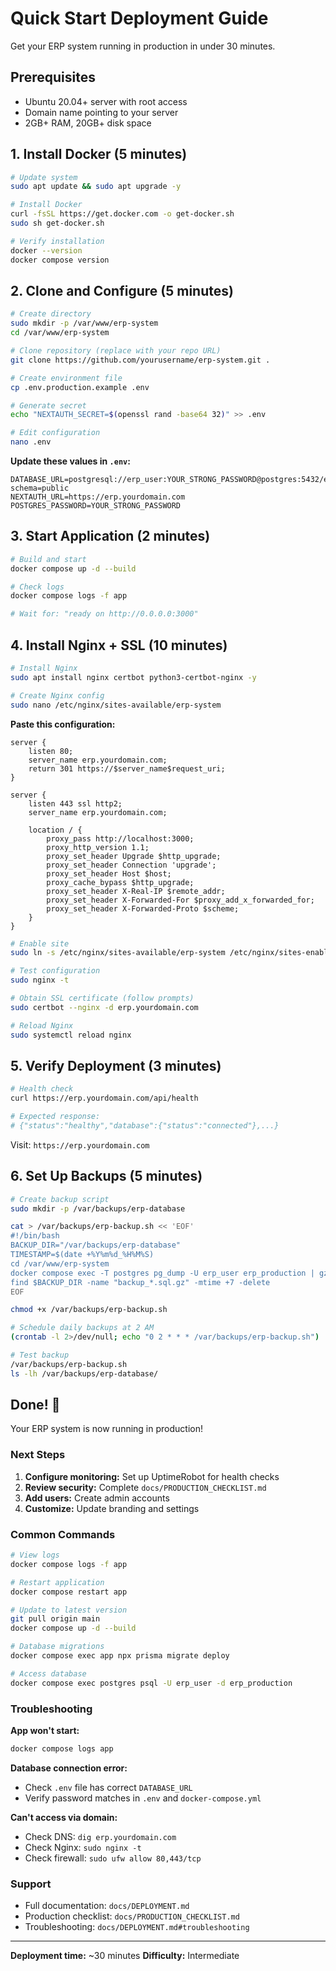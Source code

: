 # Quick Start Deployment Guide

Get your ERP system running in production in under 30 minutes.

## Prerequisites

- Ubuntu 20.04+ server with root access
- Domain name pointing to your server
- 2GB+ RAM, 20GB+ disk space

## 1. Install Docker (5 minutes)

```bash
# Update system
sudo apt update && sudo apt upgrade -y

# Install Docker
curl -fsSL https://get.docker.com -o get-docker.sh
sudo sh get-docker.sh

# Verify installation
docker --version
docker compose version
```

## 2. Clone and Configure (5 minutes)

```bash
# Create directory
sudo mkdir -p /var/www/erp-system
cd /var/www/erp-system

# Clone repository (replace with your repo URL)
git clone https://github.com/yourusername/erp-system.git .

# Create environment file
cp .env.production.example .env

# Generate secret
echo "NEXTAUTH_SECRET=$(openssl rand -base64 32)" >> .env

# Edit configuration
nano .env
```

**Update these values in `.env`:**
```env
DATABASE_URL=postgresql://erp_user:YOUR_STRONG_PASSWORD@postgres:5432/erp_production?schema=public
NEXTAUTH_URL=https://erp.yourdomain.com
POSTGRES_PASSWORD=YOUR_STRONG_PASSWORD
```

## 3. Start Application (2 minutes)

```bash
# Build and start
docker compose up -d --build

# Check logs
docker compose logs -f app

# Wait for: "ready on http://0.0.0.0:3000"
```

## 4. Install Nginx + SSL (10 minutes)

```bash
# Install Nginx
sudo apt install nginx certbot python3-certbot-nginx -y

# Create Nginx config
sudo nano /etc/nginx/sites-available/erp-system
```

**Paste this configuration:**
```nginx
server {
    listen 80;
    server_name erp.yourdomain.com;
    return 301 https://$server_name$request_uri;
}

server {
    listen 443 ssl http2;
    server_name erp.yourdomain.com;

    location / {
        proxy_pass http://localhost:3000;
        proxy_http_version 1.1;
        proxy_set_header Upgrade $http_upgrade;
        proxy_set_header Connection 'upgrade';
        proxy_set_header Host $host;
        proxy_cache_bypass $http_upgrade;
        proxy_set_header X-Real-IP $remote_addr;
        proxy_set_header X-Forwarded-For $proxy_add_x_forwarded_for;
        proxy_set_header X-Forwarded-Proto $scheme;
    }
}
```

```bash
# Enable site
sudo ln -s /etc/nginx/sites-available/erp-system /etc/nginx/sites-enabled/

# Test configuration
sudo nginx -t

# Obtain SSL certificate (follow prompts)
sudo certbot --nginx -d erp.yourdomain.com

# Reload Nginx
sudo systemctl reload nginx
```

## 5. Verify Deployment (3 minutes)

```bash
# Health check
curl https://erp.yourdomain.com/api/health

# Expected response:
# {"status":"healthy","database":{"status":"connected"},...}
```

Visit: `https://erp.yourdomain.com`

## 6. Set Up Backups (5 minutes)

```bash
# Create backup script
sudo mkdir -p /var/backups/erp-database

cat > /var/backups/erp-backup.sh << 'EOF'
#!/bin/bash
BACKUP_DIR="/var/backups/erp-database"
TIMESTAMP=$(date +%Y%m%d_%H%M%S)
cd /var/www/erp-system
docker compose exec -T postgres pg_dump -U erp_user erp_production | gzip > $BACKUP_DIR/backup_$TIMESTAMP.sql.gz
find $BACKUP_DIR -name "backup_*.sql.gz" -mtime +7 -delete
EOF

chmod +x /var/backups/erp-backup.sh

# Schedule daily backups at 2 AM
(crontab -l 2>/dev/null; echo "0 2 * * * /var/backups/erp-backup.sh") | crontab -

# Test backup
/var/backups/erp-backup.sh
ls -lh /var/backups/erp-database/
```

## Done! 🎉

Your ERP system is now running in production!

### Next Steps

1. **Configure monitoring:** Set up UptimeRobot for health checks
2. **Review security:** Complete `docs/PRODUCTION_CHECKLIST.md`
3. **Add users:** Create admin accounts
4. **Customize:** Update branding and settings

### Common Commands

```bash
# View logs
docker compose logs -f app

# Restart application
docker compose restart app

# Update to latest version
git pull origin main
docker compose up -d --build

# Database migrations
docker compose exec app npx prisma migrate deploy

# Access database
docker compose exec postgres psql -U erp_user -d erp_production
```

### Troubleshooting

**App won't start:**
```bash
docker compose logs app
```

**Database connection error:**
- Check `.env` file has correct `DATABASE_URL`
- Verify password matches in `.env` and `docker-compose.yml`

**Can't access via domain:**
- Check DNS: `dig erp.yourdomain.com`
- Check Nginx: `sudo nginx -t`
- Check firewall: `sudo ufw allow 80,443/tcp`

### Support

- Full documentation: `docs/DEPLOYMENT.md`
- Production checklist: `docs/PRODUCTION_CHECKLIST.md`
- Troubleshooting: `docs/DEPLOYMENT.md#troubleshooting`

---

**Deployment time:** ~30 minutes
**Difficulty:** Intermediate
